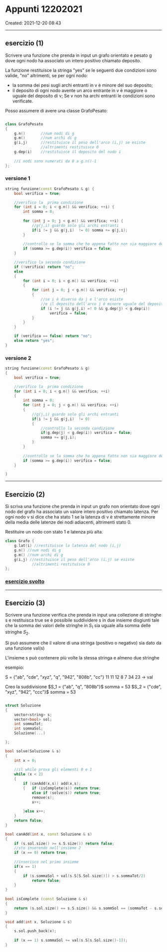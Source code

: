 # Appunti 12202021

Created: 2021-12-20 08:43
- - -

## esercizio (1)

Scrivere una funzione che prenda in input un grafo orientato e pesato g dove ogni nodo ha associato un intero positivo chiamato deposito.

La funzione restituisce la stringa "yes" se le seguenti due condizioni sono valide, "no" altrimenti, se per ogni nodo:

- la somma dei pesi sugli archi entranti in v è minore del suo deposito;
- il deposito di ogni nodo avente un arco entrante in v è maggiore o uguale del deposito di v;
Se v non ha archi entranti le condizioni sono verificate.

Posso assumere di avere una classe GrafoPesato:

```c++

class GrafoPesato
{
	g.n() 		//num nodi di g
	g.m() 		//num archi di g
	g(i,j) 		//restituisce il peso dell'arco (i,j) se esiste
				//altrimenti restituisce 0
	g.dep(i) 	//restituisce il deposito del nodo i
		
	//i nodi sono numerati da 0 a g.n()-1
};

```

### versione 1

```c++
string funzione(const GrafoPesato & g) {
	bool verifica = true;

	//verifico la  prima condizione
	for (int i = 0; i < g.n() && verifica; ++i) {
		int somma = 0;		
		
		for (int j = 0; j < g.n() && verifica; ++i)	{
			//g(j,i) guardo solo gli archi entranti
			if(i != j && g(j,i)  != 0) somma += g(j,i);
		}
		
		//controllo se la somma che ho appena fatto non sia maggiore del deposito
		if (somma >= g.dep(i)) verifica = false;
	}

	//verifico la seconda condizione
	if (!verifica) return "no";
	else
	{
		for (int i = 0; i < g.n() && verifica; ++i)
		{
			for (int j = 0; j < g.n() && verifica; ++j)
			{
				//se i è diverso da j e l'arco esiste 
				//e il deposito dell'arco j è minore uguale del deposito dell'arco i
				if (i != j && g(j,i) =! 0 && g.dep(j) < g.dep(i))
					verifica = false;
			}
		}
	}

	if (verifica == false) return "no";
	else return "yes";
}

```

### versione 2

```c++
string funzione(const GrafoPesato & g)
{
	bool verifica = true;

	//verifico la  prima condizione
	for (int i = 0; i < g.n() && verifica; ++i)
	{
		int somma = 0;
		for (int j = 0; j < g.n() && verifica; ++i)
		{
			//g(j,i) guardo solo gli archi entranti
			if(i != j && g(j,i)  != 0)
			{
				//controllo la seconda condizione
				if(g.dep(j) < g.dep(i)) verifica = false;
				somma += g(j,i);
			}
		}
		
		//controllo se la somma che ho appena fatto non sia maggiore del deposito
		if (somma >= g.dep(i)) verifica = false;
	}

}
```

___

## Esercizio (2)

Si scriva una funzione che prenda in input un grafo non orientato dove ogni nodo del grafo ha associato un valore intero positivo chiamato latenza. Per ogni nodo v si dice che ha stato 1 se la latenza di v è strettamente minore della media delle latenze dei nodi adiacenti, altrimenti stato 0.

Restituire un nodo con stato 1 e latenza più alta.

```c++
class Grafo {
	g.lat(i) //restituisce la latenza del nodo (i,j)
	g.n() //num nodi di g
	g.m() //num archi di g
	g(i,j) //restituisce il peso dell'arco (i,j) se esiste
			//altrimenti restituisce 0
};
```

### [**esercizio svolto**](../Esercizi/sett13/ese_max_latenza.cpp)

___

## Esercizio (3)

Scrivere una funzione verifica che prenda in input una collezione di stringhe s e restituisca true se è possibile suddividere s in due insieme disgiunti tale che la somma dei valori delle stringhe in $S_1$ sia uguale alla somma delle stringhe $S_2$.

Si può assumere che il valore di una stringa (positivo o negativo) sia dato da una funzione val(s)

L'insieme s può contenere più volte la stessa stringa e almeno due stringhe

esempio:

S = {"ab", "cde", "xyz", "q", "942", "808b", "cc"}
		11		11		   12		8		7		34	      23   -> val

Creo la suddivisione
	$S_1 = {"ab", "q", "808b"}$ somma = 53
	$S_2 = {"cde", "xyz", "942", "ccc"}$ somma = 53

```c++

struct Soluzione
{
	vector<string> s;
	vector<bool> sol;
	int sommaTot;
	int sommaSol;
	Soluzione(...)

};

bool solve(Soluzione & s)
{
	int x = 0;
	
	//il while prova gli elementi 0 e 1
	while (x < 2)
	{
		if (canAdd(x,s)) add(x,s);
		{	if (isComplete(s)) return true;
			else if (solve(s)) return true;
			remove(s);
			x++;
		
		}else x++;
	}
	return false;	
}

bool canAdd(int x, const Soluzione & s)
{
	if (s.sol.size() >= s.S.size()) return false;
	//sto inserendo nell'insieme 2
	if (x == 0) return true;
	
	//inserisco nel primo insieme
	if(x == 1)
	{
		if (s.sommaSol + val(s.S[S.Sol.size()]) > s.sommaTot/2)
			return false;
	}
}
			
bool isComplete (const Soluzione & s)
{
	return (s.sol.size() == s.S.size() && s.sommSol == (sommaTot - s.sommaSol));	
}

void add(int x, Soluzione & s)
{
	s.sol.push_back(x);
	
	if (x == 1) s.sommaSol += val(s.S[s.Sol.size()-1]);
}
```
